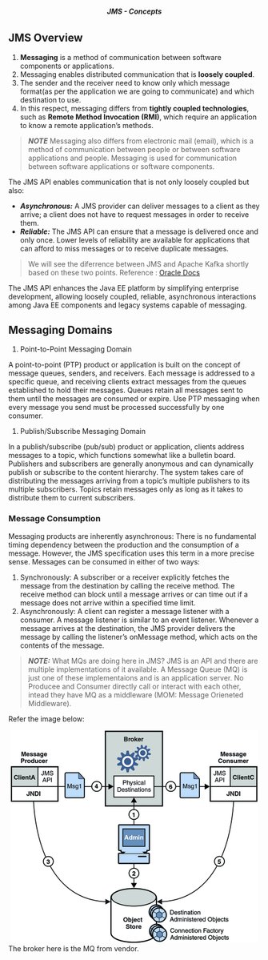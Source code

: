 <div align="center" font-size="32px"><h6><b>JMS - Concepts</b></h6></div>

## JMS Overview

1. **Messaging** is a method of communication between software components or applications.
1. Messaging enables distributed communication that is **loosely coupled**.
1. The sender and the receiver need to know only which message format(as per the application we are going to communicate) and which destination to use.
1. In this respect, messaging differs from **tightly coupled technologies**, such as **Remote Method Invocation (RMI)**, which require an application to know a remote application’s methods.

> ***NOTE*** 
> Messaging also differs from electronic mail (email), which is a method of communication between people or between software applications and people. Messaging is used for communication between software applications or software components.

The JMS API enables communication that is not only loosely coupled but also:
 * ***Asynchronous:*** A JMS provider can deliver messages to a client as they arrive; a client does not have to request messages in order to receive them.
 * ***Reliable:*** The JMS API can ensure that a message is delivered once and only once. Lower levels of reliability are available for applications that can afford to miss messages or to receive duplicate messages.

> We will see the diferrence between JMS and Apache Kafka shortly based on these two points.
> Reference : [Oracle Docs](https://docs.oracle.com/javaee/6/tutorial/doc/bncdr.html)

The JMS API enhances the Java EE platform by simplifying enterprise development, allowing loosely coupled, reliable, asynchronous interactions among Java EE components and legacy systems capable of messaging. 

## Messaging Domains

1. Point-to-Point Messaging Domain
   
A point-to-point (PTP) product or application is built on the concept of message queues, senders, and receivers. Each message is addressed to a specific queue, and receiving clients extract messages from the queues established to hold their messages. Queues retain all messages sent to them until the messages are consumed or expire.
   Use PTP messaging when every message you send must be processed successfully by one consumer.

1. Publish/Subscribe Messaging Domain

In a publish/subscribe (pub/sub) product or application, clients address messages to a topic, which functions somewhat like a bulletin board. Publishers and subscribers are generally anonymous and can dynamically publish or subscribe to the content hierarchy. The system takes care of distributing the messages arriving from a topic’s multiple publishers to its multiple subscribers. Topics retain messages only as long as it takes to distribute them to current subscribers. 

### Message Consumption

Messaging products are inherently asynchronous: There is no fundamental timing dependency between the production and the consumption of a message. However, the JMS specification uses this term in a more precise sense. Messages can be consumed in either of two ways:

1. Synchronously: A subscriber or a receiver explicitly fetches the message from the destination by calling the receive method. The receive method can block until a message arrives or can time out if a message does not arrive within a specified time limit.
1. Asynchronously: A client can register a message listener with a consumer. A message listener is similar to an event listener. Whenever a message arrives at the destination, the JMS provider delivers the message by calling the listener’s onMessage method, which acts on the contents of the message.

> ***NOTE:*** What MQs are doing here in JMS?
> JMS is an API and there are multiple implementations of it available.
> A Message Queue (MQ) is just one of these implementaions and is an application server.
> No Producee and Consumer directly call or interact with each other, intead they have MQ as a middleware (MOM: Message Orieneted Middleware).

Refer the image below:
<div align="center">
 <img src="/image_resources/to_JMSAppElements.gif">
</div>
The broker here is the MQ from vendor.
